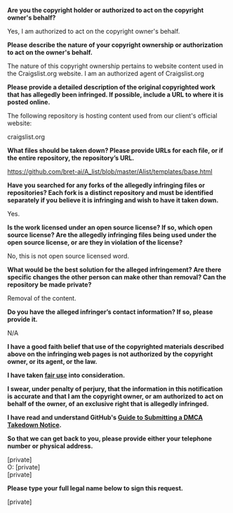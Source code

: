 **Are you the copyright holder or authorized to act on the copyright owner's behalf?**

Yes, I am authorized to act on the copyright owner's behalf.

**Please describe the nature of your copyright ownership or authorization to act on the owner's behalf.**

The nature of this copyright ownership pertains to website content used in the Craigslist.org website. I am an authorized agent of Craigslist.org

**Please provide a detailed description of the original copyrighted work that has allegedly been infringed. If possible, include a URL to where it is posted online.**

The following repository is hosting content used from our client's official website:

craigslist.org

**What files should be taken down? Please provide URLs for each file, or if the entire repository, the repository’s URL.**

https://github.com/bret-ai/A_list/blob/master/Alist/templates/base.html

**Have you searched for any forks of the allegedly infringing files or repositories? Each fork is a distinct repository and must be identified separately if you believe it is infringing and wish to have it taken down.**

Yes.

**Is the work licensed under an open source license? If so, which open source license? Are the allegedly infringing files being used under the open source license, or are they in violation of the license?**

No, this is not open source licensed word.

**What would be the best solution for the alleged infringement? Are there specific changes the other person can make other than removal? Can the repository be made private?**

Removal of the content.

**Do you have the alleged infringer’s contact information? If so, please provide it.**

N/A

**I have a good faith belief that use of the copyrighted materials described above on the infringing web pages is not authorized by the copyright owner, or its agent, or the law.**

**I have taken <a href="https://www.lumendatabase.org/topics/22">fair use</a> into consideration.**

**I swear, under penalty of perjury, that the information in this notification is accurate and that I am the copyright owner, or am authorized to act on behalf of the owner, of an exclusive right that is allegedly infringed.**

**I have read and understand GitHub's <a href="https://docs.github.com/articles/guide-to-submitting-a-dmca-takedown-notice/">Guide to Submitting a DMCA Takedown Notice</a>.**

**So that we can get back to you, please provide either your telephone number or physical address.**

[private]  
O: [private]   
[private]  

**Please type your full legal name below to sign this request.**

[private]  
